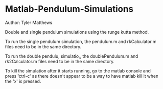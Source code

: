 # Matlab-Pendulum-Simulations
Author: Tyler Matthews

Double and single pendulum simulations using the runge kutta method.

To run the single pendulum simulation, the pendulum.m and rkCalculator.m files need to be in the same directory.

To run the double pendulu, simulatio,, the doublePendulum.m and rk2Calculator.m files need to be in the same directory.

To kill the simulation after it starts running, go to the matlab console and press 'ctrl-c' as there doesn't appear to be a way to have matlab kill it when the 'x' is pressed.

